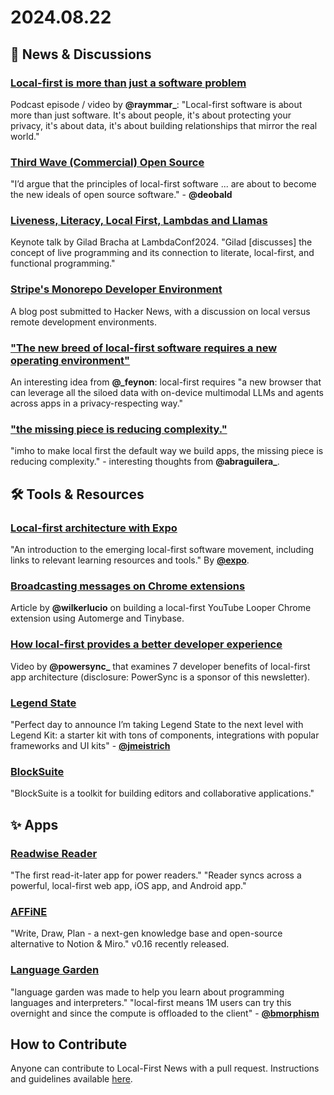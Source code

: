# 2024.08.22

## 📰 News & Discussions 

### [Local-first is more than just a software problem](https://x.com/raymmar_/status/1825895054596018262)
Podcast episode / video by **@raymmar_**: "Local-first software is about more than just software. It's about people, it's about protecting your privacy, it's about data, it's about building relationships that mirror the real world."

### [Third Wave (Commercial) Open Source](https://www.deobald.ca/essays/2024-08-13-third-wave-commercial-open-source/)
"I’d argue that the principles of local-first software ... are about to become the new ideals of open source software." - **@deobald**

### [Liveness, Literacy, Local First, Lambdas and Llamas](https://www.youtube.com/watch?v=Yba08vezJyU)
Keynote talk by Gilad Bracha at LambdaConf2024. "Gilad [discusses] the concept of live programming and its connection to literate, local-first, and functional programming."

### [Stripe's Monorepo Developer Environment](https://news.ycombinator.com/item?id=41258932)
A blog post submitted to Hacker News, with a discussion on local versus remote development environments. 

### ["The new breed of local-first software requires a new operating environment"](https://x.com/_feynon/status/1825798242908647837)
An interesting idea from **@_feynon**: local-first requires "a new browser that can leverage all the siloed data with on-device multimodal LLMs and agents across apps in a privacy-respecting way."

### ["the missing piece is reducing complexity."](https://x.com/abraguilera_/status/1825833249127477647)
"imho to make local first the default way we build apps, the missing piece is reducing complexity." - interesting thoughts from **@abraguilera_**.


## 🛠️ Tools & Resources

### [Local-first architecture with Expo](https://docs.expo.dev/guides/local-first/)
"An introduction to the emerging local-first software movement, including links to relevant learning resources and tools." By [**@expo**](https://x.com/expo/status/1825925013196718280).

### [Broadcasting messages on Chrome extensions](https://medium.com/@wilkerlucio/broadcasting-messages-on-chrome-extensions-6f7718c662f5)
Article by **@wilkerlucio** on building a local-first YouTube Looper Chrome extension using Automerge and Tinybase.

### [How local-first provides a better developer experience](https://www.youtube.com/watch?v=ovdcUtW4tWY)
Video by **@powersync_** that examines 7 developer benefits of local-first app architecture (disclosure: PowerSync is a sponsor of this newsletter).

### [Legend State](https://www.legendstate.com/)
"Perfect day to announce I’m taking Legend State to the next level with Legend Kit: a starter kit with tons of components, integrations with popular frameworks and UI kits" - [**@jmeistrich**](https://x.com/jmeistrich/status/1825969913498054772)

### [BlockSuite](https://blocksuite.io/)
"BlockSuite is a toolkit for building editors and collaborative applications." 


## ✨ Apps

### [Readwise Reader](https://readwise.io/read)
"The first read-it-later app for power readers." "Reader syncs across a powerful, local-first web app, iOS app, and Android app."

### [AFFiNE](https://affine.pro/)
"Write, Draw, Plan - a next-gen knowledge base and open-source alternative to Notion & Miro." v0.16 recently released. 

### [Language Garden](https://lang.garden/)
"language garden was made to help you learn about programming languages and interpreters." "local-first means 1M users can try this overnight and since the compute is offloaded to the client" - [**@bmorphism**](https://x.com/bmorphism/status/1825845027995791645)


## How to Contribute
Anyone can contribute to Local-First News with a pull request. Instructions and guidelines available [here](https://github.com/localfirstnews/localfirstnews).

